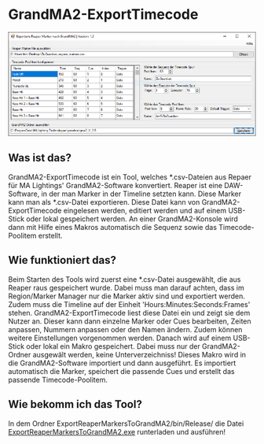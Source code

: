 # GrandMA2-ExportTimecode

![GrandMA2-ExportTimecode](ExportReaperMarkersToGrandMA2/img/ReadMe.PNG)


## Was ist das?
GrandMA2-ExportTimecode ist ein Tool, welches *.csv-Dateien aus Repaer für MA Lightings' GrandMA2-Software konvertiert.
Reaper ist eine DAW-Software, in der man Marker in der Timeline setzten kann. Diese Marker kann man als *.csv-Datei exportieren.
Diese Datei kann von GrandMA2-ExportTimecode eingelesen werden, editiert werden und auf einem USB-Stick oder lokal gespeichert werden.
An einer GrandMA2-Konsole wird dann mit Hilfe eines Makros automatisch die Sequenz sowie das Timecode-Poolitem erstellt.

## Wie funktioniert das?
Beim Starten des Tools wird zuerst eine *.csv-Datei ausgewählt, die aus Reaper raus gespeichert wurde.
Dabei muss man darauf achten, dass im Region/Marker Manager nur die Marker aktiv sind und exportiert werden.
Zudem muss die Timeline auf der Einheit 'Hours:Minutes:Seconds:Frames' stehen.
GrandMA2-ExportTimecode liest diese Datei ein und zeigt sie dem Nutzer an. Dieser kann dann einzelne Marker oder Cues bearbeiten,
Zeiten anpassen, Nummern anpassen oder den Namen ändern. Zudem können weitere Einstellungen vorgenommen werden.
Danach wird auf einem USB-Stick oder lokal ein Makro gespeichert. Dabei muss nur der GrandMA2-Ordner ausgewält werden, keine Unterverzeichniss!
Dieses Makro wird in die GrandMA2-Software importiert und dann ausgeführt. Es importiert automatisch die Marker, speichert die passende Cues und erstellt das passende Timecode-Poolitem.

## Wie bekomm ich das Tool?
In dem Ordner ExportReaperMarkersToGrandMA2/bin/Release/ die Datei [ExportReaperMarkersToGrandMA2.exe](ExportReaperMarkersToGrandMA2/bin/Release/ExportReaperMarkersToGrandMA2.exe) runterladen und ausführen!
